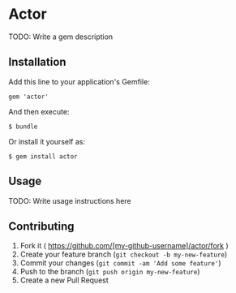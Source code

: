 # Actor

TODO: Write a gem description

## Installation

Add this line to your application's Gemfile:

    gem 'actor'

And then execute:

    $ bundle

Or install it yourself as:

    $ gem install actor

## Usage

TODO: Write usage instructions here

## Contributing

1. Fork it ( https://github.com/[my-github-username]/actor/fork )
2. Create your feature branch (`git checkout -b my-new-feature`)
3. Commit your changes (`git commit -am 'Add some feature'`)
4. Push to the branch (`git push origin my-new-feature`)
5. Create a new Pull Request
